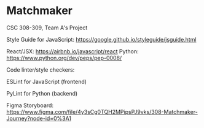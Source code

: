 # Matchmaker
CSC 308-309, Team A's Project

Style Guide for JavaScript: https://google.github.io/styleguide/jsguide.html

React/JSX: https://airbnb.io/javascript/react
Python: https://www.python.org/dev/peps/pep-0008/

Code linter/style checkers:

ESLint for JavaScript (frontend)

PyLint for Python (backend)

Figma Storyboard:
https://www.figma.com/file/4y3sCg0TQH2MPipsPJ9vks/308-Matchmaker-Journey?node-id=0%3A1
